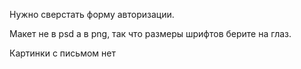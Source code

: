 Нужно сверстать форму авторизации.

Макет не в psd а в png, так что размеры шрифтов берите на глаз.

Картинки с письмом нет